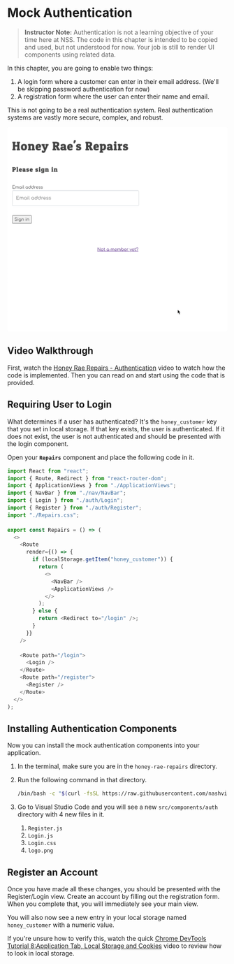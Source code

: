 # Mock Authentication

> **Instructor Note:** Authentication is not a learning objective of your time here at NSS. The code in this chapter is intended to be copied and used, but not understood for now. Your job is still to render UI components using related data.

In this chapter, you are going to enable two things:

1. A login form where a customer can enter in their email address. (We'll be skipping password authentication for now)
1. A registration form where the user can enter their name and email.

This is not going to be a real authentication system. Real authentication systems are vastly more secure, complex, and robust.

<img src="./images/honey-rae-auth.gif" alt="animation of register, login, and logout" width="800px" />

## Video Walkthrough

First, watch the [Honey Rae Repairs - Authentication](https://vimeo.com/572858414) video to watch how the code is implemented. Then you can read on and start using the code that is provided.

## Requiring User to Login

What determines if a user has authenticated? It's the `honey_customer` key that you set in local storage. If that key exists, the user is authenticated. If it does not exist, the user is not authenticated and should be presented with the login component.

Open your **`Repairs`** component and place the following code in it.

```js
import React from "react";
import { Route, Redirect } from "react-router-dom";
import { ApplicationViews } from "./ApplicationViews";
import { NavBar } from "./nav/NavBar";
import { Login } from "./auth/Login";
import { Register } from "./auth/Register";
import "./Repairs.css";

export const Repairs = () => (
  <>
    <Route
      render={() => {
        if (localStorage.getItem("honey_customer")) {
          return (
            <>
              <NavBar />
              <ApplicationViews />
            </>
          );
        } else {
          return <Redirect to="/login" />;
        }
      }}
    />

    <Route path="/login">
      <Login />
    </Route>
    <Route path="/register">
      <Register />
    </Route>
  </>
);
```

## Installing Authentication Components

Now you can install the mock authentication components into your application.

1. In the terminal, make sure you are in the `honey-rae-repairs` directory.
1. Run the following command in that directory.

    ```sh
    /bin/bash -c "$(curl -fsSL https://raw.githubusercontent.com/nashville-software-school/client-side-mastery/master/book-6-honey-rae-repairs/chapters/scripts/auth.sh)"
    ```
1. Go to Visual Studio Code and you will see a new `src/components/auth` directory with 4 new files in it.
   1. `Register.js`
   1. `Login.js`
   1. `Login.css`
   1. `logo.png`

## Register an Account

Once you have made all these changes, you should be presented with the Register/Login view. Create an account by filling out the registration form. When you complete that, you will immediately see your main view.

You will also now see a new entry in your local storage named `honey_customer` with a numeric value.

If you're unsure how to verify this, watch the quick [Chrome DevTools Tutorial 8:Application Tab, Local Storage and Cookies](https://youtu.be/XSfTz9SZjTM?t=76) video to review how to look in local storage.
